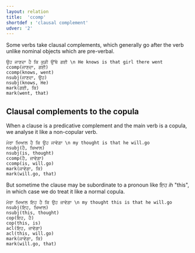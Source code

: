 ```yaml
---
layout: relation
title:  'ccomp'
shortdef : 'clausal complement'
udver: '2'
---
```


Some verbs take clausal complements, which generally go after the verb unlike nominal objects which are pre-verbal.

~~~ sdparse
ਉਹ ਜਾਣਦਾ ਹੈ ਕਿ ਕੁੜੀ ਉੱਥੇ ਗਈ \n He knows is that girl there went
ccomp(ਜਾਣਦਾ, ਗਈ)
ccomp(knows, went)
nsubj(ਜਾਣਦਾ, ਉਹ)
nsubj(knows, He)
mark(ਗਈ, ਕਿ)
mark(went, that)
~~~

## Clausal complements to the copula

When a clause is a predicative complement and the main verb is a copula, we analyse it like a non-copular verb.

~~~ sdparse
ਮੇਰਾ ਖ਼ਿਆਲ ਹੈ ਕਿ ਉਹ ਜਾਵੇਗਾ \n my thought is that he will.go
nsubj(ਹੈ, ਖ਼ਿਆਲ)
nsubj(is, thought)
ccomp(ਹੈ, ਜਾਵੇਗਾ)
ccomp(is, will.go)
mark(ਜਾਵੇਗਾ, ਕਿ)
mark(will.go, that)
~~~

But sometime the clause may be subordinate to a pronoun like ਇਹ *ih* "this", in which case we do treat it like a normal copula. 

~~~ sdparse
ਮੇਰਾ ਖ਼ਿਆਲ ਇਹ ਹੈ ਕਿ ਉਹ ਜਾਵੇਗਾ \n my thought this is that he will.go
nsubj(ਇਹ, ਖ਼ਿਆਲ)
nsubj(this, thought)
cop(ਇਹ, ਹੈ)
cop(this, is)
acl(ਇਹ, ਜਾਵੇਗਾ)
acl(this, will.go)
mark(ਜਾਵੇਗਾ, ਕਿ)
mark(will.go, that)
~~~